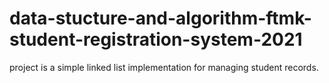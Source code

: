 # data-stucture-and-algorithm-ftmk-student-registration-system-2021
 project is a simple linked list implementation for managing student records.
